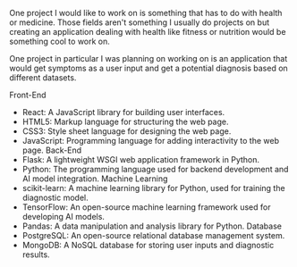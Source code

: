 One project I would like to work on is something that has to do with health or medicine. Those fields aren't something I usually do projects on but creating an application dealing with health like fitness or nutrition would be something cool to work on.

One project in particular I was planning on working on is an application that would get symptoms as a user input and get a potential diagnosis based on different datasets.

Front-End
- React: A JavaScript library for building user interfaces.
- HTML5: Markup language for structuring the web page.
- CSS3: Style sheet language for designing the web page.
- JavaScript: Programming language for adding interactivity to the web page.
Back-End
- Flask: A lightweight WSGI web application framework in Python.
- Python: The programming language used for backend development and AI model integration.
Machine Learning
- scikit-learn: A machine learning library for Python, used for training the diagnostic model.
- TensorFlow: An open-source machine learning framework used for developing AI models.
- Pandas: A data manipulation and analysis library for Python.
Database
- PostgreSQL: An open-source relational database management system.
- MongoDB: A NoSQL database for storing user inputs and diagnostic results.
